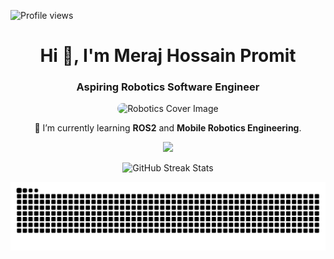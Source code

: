 <p align="left">
  <img src="https://komarev.com/ghpvc/?username=promit7473&label=Profile%20views&color=0e75b6&style=flat" alt="Profile views" />
</p>
<h1 align="center">Hi 👋, I'm Meraj Hossain Promit</h1>
<h3 align="center">Aspiring Robotics Software Engineer</h3>

<p align="center">
  <img 
    src="https://media.licdn.com/dms/image/v2/D4D12AQH4mcQALwgZ7Q/article-cover_image-shrink_600_2000/article-cover_image-shrink_600_2000/0/1691989932071?e=2147483647&v=beta&t=Y-I1jvjtM82DoAy9jwPDiv4ofXjTqVkIOlE_tqWlcdw" 
    alt="Robotics Cover Image" 
    style="border-radius: 20px;" 
  />
</p>

<p align="center">
  🌱 I’m currently learning <strong>ROS2</strong> and <strong>Mobile Robotics Engineering</strong>.
</p>

<p align="center">
  <a href="https://skillicons.dev">
    <img src="https://skillicons.dev/icons?i=c,cpp,python,git,bash,linux,ros,raspberrypi,vscode,clion" />
  </a>
</p>

<p align="center">
  <img src="https://github-readme-streak-stats.herokuapp.com/?user=promit7473&theme=dark" alt="GitHub Streak Stats" />
</p>

<picture>
  <source media="(prefers-color-scheme: dark)" srcset="https://github.com/promit7473/promit7473/blob/output/github-contribution-grid-snake.svg" />
  <source media="(prefers-color-scheme: light)" srcset="https://github.com/promit7473/promit7473/blob/output/github-contribution-grid-snake.svg" />
  <img alt="github-snake" src="https://github.com/promit7473/promit7473/blob/output/github-contribution-grid-snake.svg" />
</picture>






